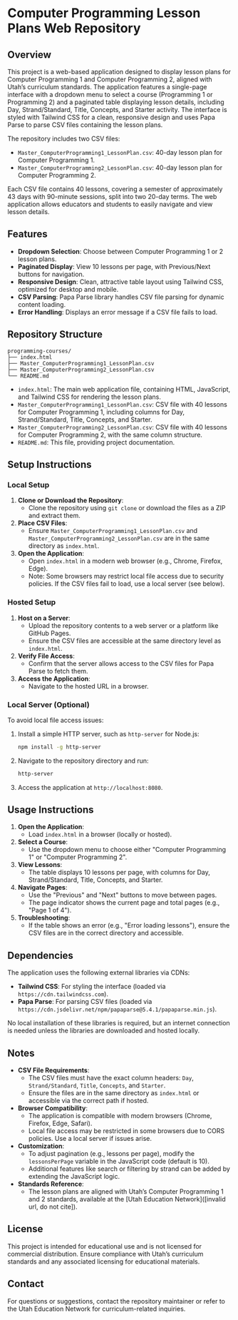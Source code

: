 # Computer Programming Lesson Plans Web Repository

## Overview

This project is a web-based application designed to display lesson plans for Computer Programming 1 and Computer Programming 2, aligned with Utah’s curriculum standards. The application features a single-page interface with a dropdown menu to select a course (Programming 1 or Programming 2) and a paginated table displaying lesson details, including Day, Strand/Standard, Title, Concepts, and Starter activity. The interface is styled with Tailwind CSS for a clean, responsive design and uses Papa Parse to parse CSV files containing the lesson plans.

The repository includes two CSV files:
- `Master_ComputerProgramming1_LessonPlan.csv`: 40-day lesson plan for Computer Programming 1.
- `Master_ComputerProgramming2_LessonPlan.csv`: 40-day lesson plan for Computer Programming 2.

Each CSV file contains 40 lessons, covering a semester of approximately 43 days with 90-minute sessions, split into two 20-day terms. The web application allows educators and students to easily navigate and view lesson details.

## Features

- **Dropdown Selection**: Choose between Computer Programming 1 or 2 lesson plans.
- **Paginated Display**: View 10 lessons per page, with Previous/Next buttons for navigation.
- **Responsive Design**: Clean, attractive table layout using Tailwind CSS, optimized for desktop and mobile.
- **CSV Parsing**: Papa Parse library handles CSV file parsing for dynamic content loading.
- **Error Handling**: Displays an error message if a CSV file fails to load.

## Repository Structure

```
programming-courses/
├── index.html
├── Master_ComputerProgramming1_LessonPlan.csv
├── Master_ComputerProgramming2_LessonPlan.csv
└── README.md
```

- `index.html`: The main web application file, containing HTML, JavaScript, and Tailwind CSS for rendering the lesson plans.
- `Master_ComputerProgramming1_LessonPlan.csv`: CSV file with 40 lessons for Computer Programming 1, including columns for Day, Strand/Standard, Title, Concepts, and Starter.
- `Master_ComputerProgramming2_LessonPlan.csv`: CSV file with 40 lessons for Computer Programming 2, with the same column structure.
- `README.md`: This file, providing project documentation.

## Setup Instructions

### Local Setup
1. **Clone or Download the Repository**:
   - Clone the repository using `git clone` or download the files as a ZIP and extract them.
2. **Place CSV Files**:
   - Ensure `Master_ComputerProgramming1_LessonPlan.csv` and `Master_ComputerProgramming2_LessonPlan.csv` are in the same directory as `index.html`.
3. **Open the Application**:
   - Open `index.html` in a modern web browser (e.g., Chrome, Firefox, Edge).
   - Note: Some browsers may restrict local file access due to security policies. If the CSV files fail to load, use a local server (see below).

### Hosted Setup
1. **Host on a Server**:
   - Upload the repository contents to a web server or a platform like GitHub Pages.
   - Ensure the CSV files are accessible at the same directory level as `index.html`.
2. **Verify File Access**:
   - Confirm that the server allows access to the CSV files for Papa Parse to fetch them.
3. **Access the Application**:
   - Navigate to the hosted URL in a browser.

### Local Server (Optional)
To avoid local file access issues:
1. Install a simple HTTP server, such as `http-server` for Node.js:
   ```bash
   npm install -g http-server
   ```
2. Navigate to the repository directory and run:
   ```bash
   http-server
   ```
3. Access the application at `http://localhost:8080`.

## Usage Instructions

1. **Open the Application**:
   - Load `index.html` in a browser (locally or hosted).
2. **Select a Course**:
   - Use the dropdown menu to choose either "Computer Programming 1" or "Computer Programming 2".
3. **View Lessons**:
   - The table displays 10 lessons per page, with columns for Day, Strand/Standard, Title, Concepts, and Starter.
4. **Navigate Pages**:
   - Use the "Previous" and "Next" buttons to move between pages.
   - The page indicator shows the current page and total pages (e.g., "Page 1 of 4").
5. **Troubleshooting**:
   - If the table shows an error (e.g., "Error loading lessons"), ensure the CSV files are in the correct directory and accessible.

## Dependencies

The application uses the following external libraries via CDNs:
- **Tailwind CSS**: For styling the interface (loaded via `https://cdn.tailwindcss.com`).
- **Papa Parse**: For parsing CSV files (loaded via `https://cdn.jsdelivr.net/npm/papaparse@5.4.1/papaparse.min.js`).

No local installation of these libraries is required, but an internet connection is needed unless the libraries are downloaded and hosted locally.

## Notes

- **CSV File Requirements**:
  - The CSV files must have the exact column headers: `Day`, `Strand/Standard`, `Title`, `Concepts`, and `Starter`.
  - Ensure the files are in the same directory as `index.html` or accessible via the correct path if hosted.
- **Browser Compatibility**:
  - The application is compatible with modern browsers (Chrome, Firefox, Edge, Safari).
  - Local file access may be restricted in some browsers due to CORS policies. Use a local server if issues arise.
- **Customization**:
  - To adjust pagination (e.g., lessons per page), modify the `lessonsPerPage` variable in the JavaScript code (default is 10).
  - Additional features like search or filtering by strand can be added by extending the JavaScript logic.
- **Standards Reference**:
  - The lesson plans are aligned with Utah’s Computer Programming 1 and 2 standards, available at the [Utah Education Network]([invalid url, do not cite]).

## License

This project is intended for educational use and is not licensed for commercial distribution. Ensure compliance with Utah’s curriculum standards and any associated licensing for educational materials.

## Contact

For questions or suggestions, contact the repository maintainer or refer to the Utah Education Network for curriculum-related inquiries.